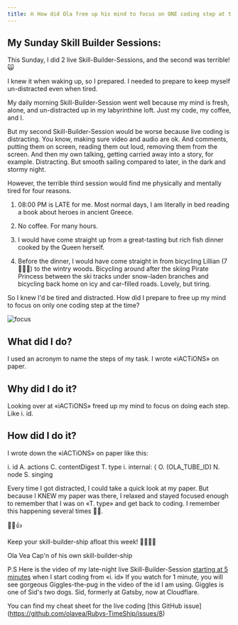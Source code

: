 ```yaml
---
title: ⛵️ How did Ola free up his mind to focus on ONE coding step at the time? While live coding, late at night.
---
```


## My Sunday Skill Builder Sessions:

This Sunday, I did 2 live Skill-Builder-Sessions, and the second was terrible! 🙀

I knew it when waking up, so I prepared. I needed to prepare to keep myself un-distracted even when tired.

My daily morning Skill-Builder-Session went well because my mind is fresh, alone, and un-distracted up in my labyrinthine loft. Just my code, my coffee, and I.

But my second Skill-Builder-Session would be worse because live coding is distracting. You know, making sure video and audio are ok. And comments, putting them on screen, reading them out loud, removing them from the screen. And then my own talking, getting carried away into a story, for example. Distracting. But smooth sailing compared to later, in the dark and stormy night.

However, the terrible third session would find me physically and mentally tired for four reasons.

1. 08:00 PM is LATE for me. Most normal days, I am literally in bed reading a book about heroes in ancient Greece.

2. No coffee. For many hours.

3. I would have come straight up from a great-tasting but rich fish dinner cooked by the Queen herself.

4. Before the dinner, I would have come straight in from bicycling Lillian (7 🏴‍☠️👸) to the wintry woods. Bicycling around after the skiing Pirate Princess between the ski tracks under snow-laden branches and bicycling back home on icy and car-filled roads. Lovely, but tiring.

So I knew I'd be tired and distracted. How did I prepare to free up my mind to focus on only one coding step at the time?

![focus](skill-builder-w3-2022.png)

## What did I do?

I used an acronym to name the steps of my task. I wrote «iACTiONS» on paper.

## Why did I do it?

Looking over at «iACTiONS» freed up my mind to focus on doing each step. Like i. id.

## How did I do it?

I wrote down the «iACTiONS» on paper like this:

i. id
A. actions
C. contentDigest
T. type
i. internal: {
O. (OLA_TUBE_ID)
N. node
S. singing

Every time I got distracted, I could take a quick look at my paper. But because I KNEW my paper was there, I relaxed and stayed focused enough to remember that I was on «T. type» and get back to coding. I remember this happening several times 💪😺.

💪😺👍

Keep your skill-builder-ship afloat this week!
🔧⛵🏴‍☠️

Ola Vea
Cap'n of his own skill-builder-ship

P.S
Here is the video of my late-night live Skill-Builder-Session [starting at 5 minutes](https://youtu.be/_ZLxiOfhIi8?t=329) when I start coding from «i. id» If you watch for 1 minute, you will see gorgeous Giggles-the-pug in the video of the id I am using. Giggles is one of Sid's two dogs. Sid, formerly at Gatsby, now at Cloudflare.

You can find my cheat sheet for the live coding [this GitHub issue] (https://github.com/olavea/Rubys-TimeShip/issues/8)
